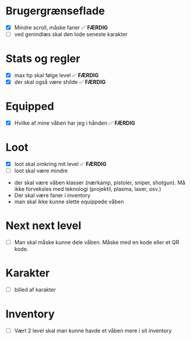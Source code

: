 
# Brugergrænseflade
- [x] Mindre scroll, måske faner ✅ **FÆRDIG**
- [ ] ved genindlæs skal den lode seneste karakter

# Stats og regler
- [x] max hp skal følge level ✅ **FÆRDIG**
- [x] der skal også være shilde ✅ **FÆRDIG**

# Equipped
- [x] Hvilke af mine våben har jeg i hånden ✅ **FÆRDIG**

# Loot
- [x] loot skal omkring mit level ✅ **FÆRDIG**
- [ ] loot skal være mindre
- der skal være våben klasser (nærkamp, pistoler, sniper, shotgun). Må ikke forveksles med teknologi (projektil, plasma, laser, osv.)
- Der skal være faner i inventory
- man skal ikke kunne slette equippede våben 

# Next next level
- [ ] Man skal måske kunne dele våben. Måske med en kode eller et QR kode.

# Karakter
- [ ] billed af karakter

# Inventory
- [ ] Vært 2 level skal man kunne havde et våben mere i sit inventory